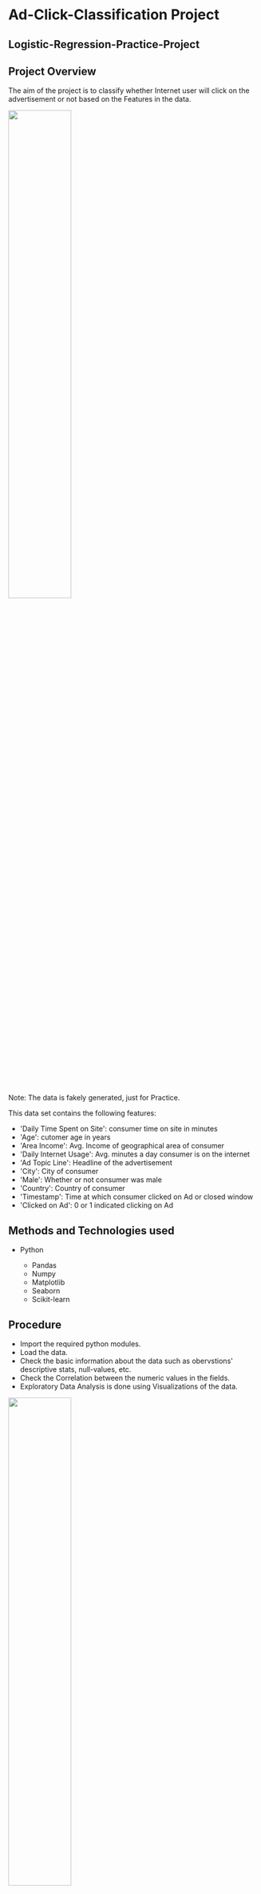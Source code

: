 # Ad-Click-Classification Project
## Logistic-Regression-Practice-Project

## Project Overview
The aim of the project is to classify whether Internet user will click on the advertisement or not based on the Features in the data.

<img src="https://github.com/navi1910/Logistic-Regression-Practice-Project/blob/'master'/ad-img.png" height=50% width=50%>

Note: The data is fakely generated, just for Practice.

This data set contains the following features:

* 'Daily Time Spent on Site': consumer time on site in minutes
* 'Age': cutomer age in years
* 'Area Income': Avg. Income of geographical area of consumer
* 'Daily Internet Usage': Avg. minutes a day consumer is on the internet
* 'Ad Topic Line': Headline of the advertisement
* 'City': City of consumer
* 'Male': Whether or not consumer was male
* 'Country': Country of consumer
* 'Timestamp': Time at which consumer clicked on Ad or closed window
* 'Clicked on Ad': 0 or 1 indicated clicking on Ad

## Methods and Technologies used
* Python

    * Pandas
    * Numpy
    * Matplotlib
    * Seaborn
    * Scikit-learn

## Procedure
* Import the required python modules.
* Load the data.
* Check the basic information about the data such as obervstions' descriptive stats, null-values, etc.
* Check the Correlation between the numeric values in the fields.
* Exploratory Data Analysis is done using Visualizations of the data.

<img src="https://github.com/navi1910/Logistic-Regression-Practice-Project/blob/'master'/pairplot.png" height=50% width=50%>

## Model Building
* Separate the Features and Target variables.
* Split the data into Train set and Test set.
* Initialize the LogisticRegression model.
* Fit the model to the training data.
* Get predictions of the the test set from the model.

## Results
* Various metrics are used to evaluate the model performance.

<img src="https://github.com/navi1910/Logistic-Regression-Practice-Project/blob/'master'/results.png" height=50% width=50%>
